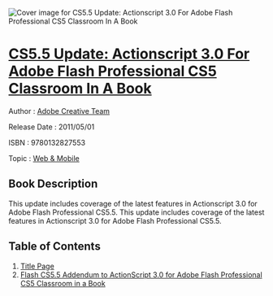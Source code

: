 ![Cover image for CS5.5 Update: Actionscript 3.0 For Adobe Flash Professional CS5 Classroom In A Book](https://imgdetail.ebookreading.net/cover/cover/web_mobile/EB9780132827553.jpg)

[CS5.5 Update: Actionscript 3.0 For Adobe Flash Professional CS5 Classroom In A Book](https://ebookreading.net/view/book/CS5.5+Update%3A+Actionscript+3.0+For+Adobe+Flash+Professional+CS5+Classroom+In+A+Book-EB9780132827553_1.html "CS5.5 Update: Actionscript 3.0 For Adobe Flash Professional CS5 Classroom In A Book")
====================================================================================================================

Author : [Adobe Creative Team](https://ebookreading.net/search/author/Adobe+Creative+Team)

Release Date : 2011/05/01

ISBN : 9780132827553

Topic : [Web & Mobile](https://ebookreading.net/search/category/web-mobile)

Book Description
-----------------

This update includes coverage of the latest features in Actionscript 3.0 for Adobe Flash Professional CS5.5.
              This update includes coverage of the latest features in Actionscript 3.0 for Adobe Flash Professional CS5.5.
              
Table of Contents
-----------------

1. [Title Page](https://ebookreading.net/view/book/CS5.5+Update%3A+Actionscript+3.0+For+Adobe+Flash+Professional+CS5+Classroom+In+A+Book-EB9780132827553_2.html)
1. [Flash CS5.5 Addendum to ActionScript 3.0 for Adobe Flash Professional CS5 Classroom in a Book](https://ebookreading.net/view/book/CS5.5+Update%3A+Actionscript+3.0+For+Adobe+Flash+Professional+CS5+Classroom+In+A+Book-EB9780132827553_3.html)
